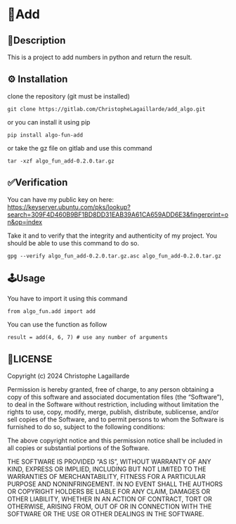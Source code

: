 # 🚀Add

## 📄Description

This is a project to add numbers in python and return the result.

## ⚙️ Installation

clone the repository (git must be installed)
```
git clone https://gitlab.com/ChristopheLagaillarde/add_algo.git 
```
or you can install it using pip

```
pip install algo-fun-add 
```

or take the gz file on gitlab and use this command

```
tar -xzf algo_fun_add-0.2.0.tar.gz
```

## ✅Verification

You can have my public key on here: 
https://keyserver.ubuntu.com/pks/lookup?search=309F4D460B9BF1BD8DD31EAB39A61CA659ADD6E3&fingerprint=on&op=index

Take it and to verify that the integrity and authenticity of my project. You should be able to use this command to do so. 

```
gpg --verify algo_fun_add-0.2.0.tar.gz.asc algo_fun_add-0.2.0.tar.gz
```

## 🕹️Usage

You have to import it using this command

```
from algo_fun.add import add
```

You can use the function as follow

```
result = add(4, 6, 7) # use any number of arguments
```

## 📝LICENSE
Copyright (c) 2024 Christophe Lagaillarde 

Permission is hereby granted, free of charge, to any person obtaining a copy of this software and associated documentation files (the “Software”), to deal in the Software without restriction, including without limitation the rights to use, copy, modify, merge, publish, distribute, sublicense, and/or sell copies of the Software, and to permit persons to whom the Software is furnished to do so, subject to the following conditions:

The above copyright notice and this permission notice shall be included in all copies or substantial portions of the Software.

THE SOFTWARE IS PROVIDED “AS IS”, WITHOUT WARRANTY OF ANY KIND, EXPRESS OR IMPLIED, INCLUDING BUT NOT LIMITED TO THE WARRANTIES OF MERCHANTABILITY, FITNESS FOR A PARTICULAR PURPOSE AND NONINFRINGEMENT. IN NO EVENT SHALL THE AUTHORS OR COPYRIGHT HOLDERS BE LIABLE FOR ANY CLAIM, DAMAGES OR OTHER LIABILITY, WHETHER IN AN ACTION OF CONTRACT, TORT OR OTHERWISE, ARISING FROM, OUT OF OR IN CONNECTION WITH THE SOFTWARE OR THE USE OR OTHER DEALINGS IN THE SOFTWARE.
